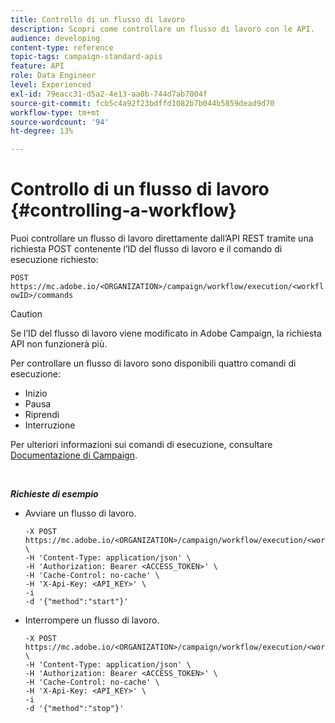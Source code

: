 ```yaml
---
title: Controllo di un flusso di lavoro
description: Scopri come controllare un flusso di lavoro con le API.
audience: developing
content-type: reference
topic-tags: campaign-standard-apis
feature: API
role: Data Engineer
level: Experienced
exl-id: 79eacc31-d5a2-4e13-aa0b-744d7ab7004f
source-git-commit: fcb5c4a92f23bdffd1082b7b044b5859dead9d70
workflow-type: tm+mt
source-wordcount: '94'
ht-degree: 13%

---
```


# Controllo di un flusso di lavoro {#controlling-a-workflow}

Puoi controllare un flusso di lavoro direttamente dall’API REST tramite una richiesta POST contenente l’ID del flusso di lavoro e il comando di esecuzione richiesto:

`POST https://mc.adobe.io/<ORGANIZATION>/campaign/workflow/execution/<workflowID>/commands`

>[!CAUTION]
>
>Se l’ID del flusso di lavoro viene modificato in Adobe Campaign, la richiesta API non funzionerà più.

Per controllare un flusso di lavoro sono disponibili quattro comandi di esecuzione:

* Inizio
* Pausa
* Riprendi
* Interruzione

Per ulteriori informazioni sui comandi di esecuzione, consultare [Documentazione di Campaign](https://experienceleague.adobe.com/docs/campaign-standard/using/managing-processes-and-data/executing-a-workflow/about-workflow-execution.html).

<br/>

***Richieste di esempio***

* Avviare un flusso di lavoro.

  ```
  -X POST https://mc.adobe.io/<ORGANIZATION>/campaign/workflow/execution/<workflowID>/commands \
  -H 'Content-Type: application/json' \
  -H 'Authorization: Bearer <ACCESS_TOKEN>' \
  -H 'Cache-Control: no-cache' \
  -H 'X-Api-Key: <API_KEY>' \
  -i
  -d '{"method":"start"}'
  ```

  <!-- + réponse -->

* Interrompere un flusso di lavoro.

  ```
  -X POST https://mc.adobe.io/<ORGANIZATION>/campaign/workflow/execution/<workflowID>/commands \
  -H 'Content-Type: application/json' \
  -H 'Authorization: Bearer <ACCESS_TOKEN>' \
  -H 'Cache-Control: no-cache' \
  -H 'X-Api-Key: <API_KEY>' \
  -i
  -d '{"method":"stop"}'
  ```

  <!-- + réponse -->
